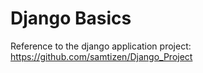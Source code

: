 # Django Basics
Reference to the django application project: https://github.com/samtizen/Django_Project
